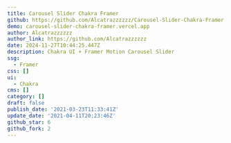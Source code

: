 ```yaml
---
title: Carousel Slider Chakra Framer
github: https://github.com/Alcatrazzzzzz/Carousel-Slider-Chakra-Framer
demo: carousel-slider-chakra-framer.vercel.app
author: Alcatrazzzzzz
author_link: https://github.com/Alcatrazzzzzz
date: 2024-11-27T10:44:25.447Z
description: Chakra UI + Framer Motion Carousel Slider
ssg:
  - Framer
css: []
ui:
  - Chakra
cms: []
category: []
draft: false
publish_date: '2021-03-23T11:33:41Z'
update_date: '2021-04-11T20:23:46Z'
github_star: 6
github_fork: 2
---
```

